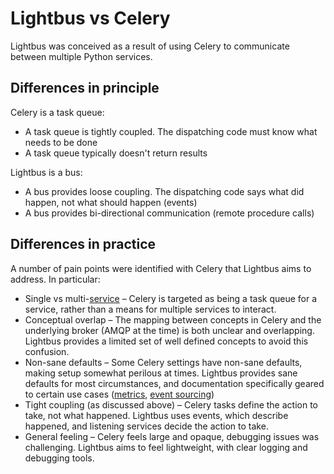 # Lightbus vs Celery

Lightbus was conceived as a result of using Celery to communicate
between multiple Python services.

## Differences in principle

Celery is a task queue:

* A task queue is tightly coupled. The dispatching code must know what needs to be done
* A task queue typically doesn't return results

Lightbus is a bus:

* A bus provides loose coupling. The dispatching code says what did happen, not what should happen (events)
* A bus provides bi-directional communication (remote procedure calls)

## Differences in practice

A number of pain points were identified with Celery that Lightbus
aims to address. In particular:

* Single vs multi-[service] – Celery is targeted as being a task queue for a service, rather than a means for multiple services to interact.
* Conceptual overlap – The mapping between concepts in Celery and the underlying broker (AMQP at the time) is both unclear and overlapping.
  Lightbus provides a limited set of well defined concepts to avoid this confusion.
* Non-sane defaults – Some Celery settings have non-sane defaults, making setup somewhat perilous at times.
  Lightbus provides sane defaults for most circumstances, and documentation specifically geared to certain use cases ([metrics], [event sourcing])
* Tight coupling (as discussed above) – Celery tasks define the action to take, not what happened. Lightbus uses events,
  which describe happened, and listening services decide the action to take.
* General feeling – Celery feels large and opaque, debugging issues was challenging. Lightbus aims to feel lightweight, with clear
  logging and debugging tools.

[service]: /explanation/services.md
[metrics]: /howto/metrics.md
[event sourcing]: /howto/event-sourcing.md
